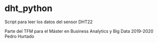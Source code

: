 # dht_python
Script para leer los datos del sensor DHT22

Parte del TFM para el Máster en Business Analytics y Big Data
2019-2020 Pedro Hurtado
